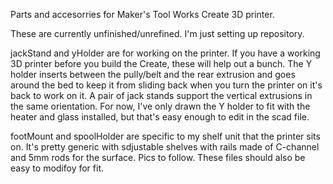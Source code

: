 Parts and accesorries for Maker's Tool Works Create 3D printer.

These are currently unfinished/unrefined.  I'm just setting up repository.

jackStand and yHolder are for working on the printer.  If you have a working 3D printer before you build the Create, these will help out a bunch.  The Y holder inserts between the pully/belt and the rear extrusion and goes around the bed to keep it from sliding back when you turn the printer on it's back to work on it.  A pair of jack stands support the vertical extrusions in the same orientation.  For now, I've only drawn the Y holder to fit with the heater and glass installed, but that's easy enough to edit in the scad file.

footMount and spoolHolder are specific to my shelf unit that the printer sits on.  It's pretty generic with sdjustable shelves with rails made of C-channel and 5mm rods for the surface.  Pics to follow.  These files should also be easy to modifoy for fit.

